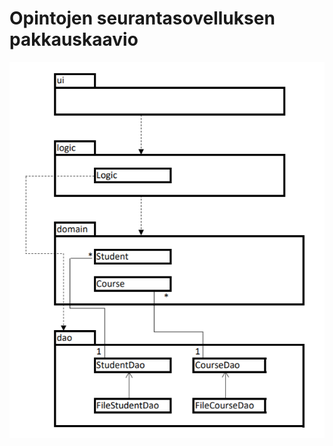 # Opintojen seurantasovelluksen pakkauskaavio

![alt text](https://github.com/puuro-maria/ot-harjoitustyo/blob/master/dokumentointi/OSS_Pakkauskaavio.PNG "Pakkauskaavio")
